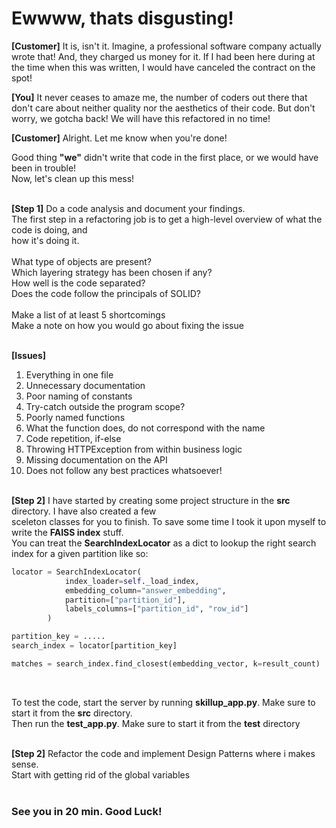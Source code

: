 # Ewwww, thats disgusting!

**[Customer]**  It is, isn't it. Imagine, a professional software company actually wrote that! 
And, they charged us money for it. If I had been here during at the time when this was
written, I would have canceled the contract on the spot!

**[You]** It never ceases to amaze me, the number of coders out there that don't care about neither
quality nor the aesthetics of their code. But don't worry, we gotcha back! We will have
this refactored in no time!

**[Customer]** Alright. Let me know when you're done!

Good thing **"we"** didn't write that code in the first place, or we would have been in trouble! <br>
Now, let's clean up this mess! <br><br>

**[Step 1]**
Do a code analysis and document your findings.<br>
The first step in a refactoring job is to get a high-level overview of what the code is doing, and<br>
how it's doing it.<br>
<br>
What type of objects are present?<br>
Which layering strategy has been chosen if any?<br>
How well is the code separated?<br>
Does the code follow the principals of SOLID?<br><br>
Make a list of at least 5 shortcomings<br>
Make a note on how you would go about fixing the issue<br><br> 

**[Issues]**
1) Everything in one file<br>
2) Unnecessary documentation<br>
3) Poor naming of constants<br>
4) Try-catch outside the program scope?<br>
5) Poorly named functions<br>
6) What the function does, do not correspond with the name<br>
7) Code repetition, if-else<br>
8) Throwing HTTPException from within business logic<br>
9) Missing documentation on the API<br>
10) Does not follow any best practices whatsoever!<br><br>


**[Step 2]**
I have started by creating some project structure in the **src** directory. I have also created a few <br> 
sceleton classes for you to finish. To save some time I took it upon myself to write the **FAISS index** stuff. <br>
You can treat the **SearchIndexLocator** as a dict to lookup the right search index for a given partition like so: <br>

```python
locator = SearchIndexLocator(
            index_loader=self._load_index,
            embedding_column="answer_embedding",
            partition=["partition_id"],
            labels_columns=["partition_id", "row_id"]
        )

partition_key = .....
search_index = locator[partition_key]

matches = search_index.find_closest(embedding_vector, k=result_count)
```
<br>

To test the code, start the server by running **skillup_app.py**. Make sure to start it from the **src** directory.<br>
Then run the **test_app.py**. Make sure to start it from the **test** directory<br><br>

**[Step 2]**
Refactor the code and implement Design Patterns where i makes sense.<br>
Start with getting rid of the global variables<br><br>

### See you in 20 min. Good Luck!






